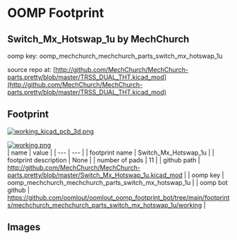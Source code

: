 # OOMP Footprint  
## Switch_Mx_Hotswap_1u  by MechChurch  
  
oomp key: oomp_mechchurch_mechchurch_parts_switch_mx_hotswap_1u  
  
source repo at: [http://github.com/MechChurch/MechChurch-parts.pretty/blob/master/TRSS_DUAL_THT.kicad_mod](http://github.com/MechChurch/MechChurch-parts.pretty/blob/master/TRSS_DUAL_THT.kicad_mod)  
## Footprint  
  
[![working_kicad_pcb_3d.png](working_kicad_pcb_3d_600.png)](working_kicad_pcb_3d.png)  
  
[![working.png](working_600.png)](working.png)  
| name | value | 
| --- | --- | 
| footprint name | Switch_Mx_Hotswap_1u | 
| footprint description | None | 
| number of pads | 11 | 
| github path | http://github.com/MechChurch/MechChurch-parts.pretty/blob/master/Switch_Mx_Hotswap_1u.kicad_mod | 
| oomp key | oomp_mechchurch_mechchurch_parts_switch_mx_hotswap_1u | 
| oomp bot github | https://github.com/oomlout/oomlout_oomp_footprint_bot/tree/main/footprints/mechchurch_mechchurch_parts_switch_mx_hotswap_1u/working | 
## Images  
